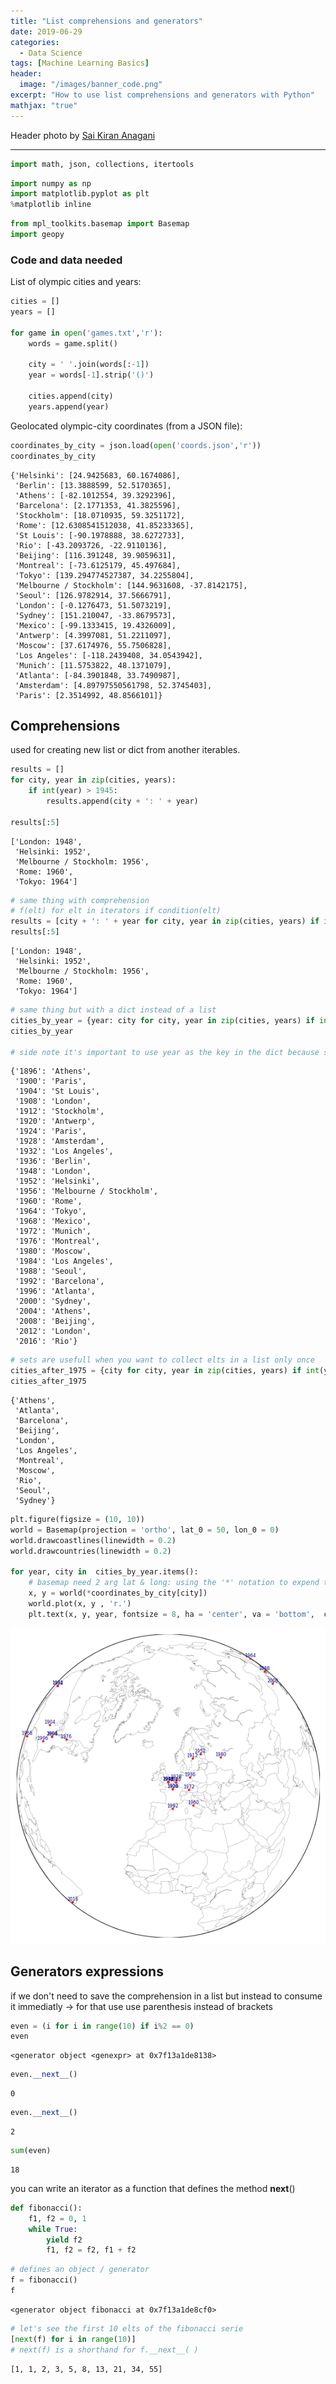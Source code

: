 ```yaml
---
title: "List comprehensions and generators"
date: 2019-06-29
categories:
  - Data Science
tags: [Machine Learning Basics]
header:
  image: "/images/banner_code.png"
excerpt: "How to use list comprehensions and generators with Python"
mathjax: "true"
---
```


Header photo by [Sai Kiran Anagani](https://unsplash.com/@_imkiran)

---




```python
import math, json, collections, itertools
```


```python
import numpy as np
import matplotlib.pyplot as plt
%matplotlib inline
```


```python
from mpl_toolkits.basemap import Basemap
import geopy
```

### Code and data needed

List of olympic cities and years:


```python
cities = []
years = []

for game in open('games.txt','r'):
    words = game.split()
    
    city = ' '.join(words[:-1])
    year = words[-1].strip('()')

    cities.append(city)
    years.append(year)
```

Geolocated olympic-city coordinates (from a JSON file):


```python
coordinates_by_city = json.load(open('coords.json','r'))
coordinates_by_city
```




    {'Helsinki': [24.9425683, 60.1674086],
     'Berlin': [13.3888599, 52.5170365],
     'Athens': [-82.1012554, 39.3292396],
     'Barcelona': [2.1771353, 41.3825596],
     'Stockholm': [18.0710935, 59.3251172],
     'Rome': [12.6308541512038, 41.85233365],
     'St Louis': [-90.1978888, 38.6272733],
     'Rio': [-43.2093726, -22.9110136],
     'Beijing': [116.391248, 39.9059631],
     'Montreal': [-73.6125179, 45.497684],
     'Tokyo': [139.294774527387, 34.2255804],
     'Melbourne / Stockholm': [144.9631608, -37.8142175],
     'Seoul': [126.9782914, 37.5666791],
     'London': [-0.1276473, 51.5073219],
     'Sydney': [151.210047, -33.8679573],
     'Mexico': [-99.1333415, 19.4326009],
     'Antwerp': [4.3997081, 51.2211097],
     'Moscow': [37.6174976, 55.7506828],
     'Los Angeles': [-118.2439408, 34.0543942],
     'Munich': [11.5753822, 48.1371079],
     'Atlanta': [-84.3901848, 33.7490987],
     'Amsterdam': [4.89797550561798, 52.3745403],
     'Paris': [2.3514992, 48.8566101]}



## Comprehensions
used for creating new list or dict from another iterables.


```python
results = []
for city, year in zip(cities, years):
    if int(year) > 1945:
        results.append(city + ': ' + year)
        
results[:5]
```




    ['London: 1948',
     'Helsinki: 1952',
     'Melbourne / Stockholm: 1956',
     'Rome: 1960',
     'Tokyo: 1964']




```python
# same thing with comprehension
# f(elt) for elt in iterators if condition(elt)
results = [city + ': ' + year for city, year in zip(cities, years) if int(year) > 1945]
results[:5]
```




    ['London: 1948',
     'Helsinki: 1952',
     'Melbourne / Stockholm: 1956',
     'Rome: 1960',
     'Tokyo: 1964']




```python
# same thing but with a dict instead of a list
cities_by_year = {year: city for city, year in zip(cities, years) if int(year) > 1805}
cities_by_year

# side note it's important to use year as the key in the dict because some cities have seen the olympic games multiples times  
```




    {'1896': 'Athens',
     '1900': 'Paris',
     '1904': 'St Louis',
     '1908': 'London',
     '1912': 'Stockholm',
     '1920': 'Antwerp',
     '1924': 'Paris',
     '1928': 'Amsterdam',
     '1932': 'Los Angeles',
     '1936': 'Berlin',
     '1948': 'London',
     '1952': 'Helsinki',
     '1956': 'Melbourne / Stockholm',
     '1960': 'Rome',
     '1964': 'Tokyo',
     '1968': 'Mexico',
     '1972': 'Munich',
     '1976': 'Montreal',
     '1980': 'Moscow',
     '1984': 'Los Angeles',
     '1988': 'Seoul',
     '1992': 'Barcelona',
     '1996': 'Atlanta',
     '2000': 'Sydney',
     '2004': 'Athens',
     '2008': 'Beijing',
     '2012': 'London',
     '2016': 'Rio'}




```python
# sets are usefull when you want to collect elts in a list only once
cities_after_1975 = {city for city, year in zip(cities, years) if int(year) > 1975}
cities_after_1975
```




    {'Athens',
     'Atlanta',
     'Barcelona',
     'Beijing',
     'London',
     'Los Angeles',
     'Montreal',
     'Moscow',
     'Rio',
     'Seoul',
     'Sydney'}




```python
plt.figure(figsize = (10, 10))
world = Basemap(projection = 'ortho', lat_0 = 50, lon_0 = 0)
world.drawcoastlines(linewidth = 0.2)
world.drawcountries(linewidth = 0.2)

for year, city in  cities_by_year.items():
    # basemap need 2 arg lat & long: using the '*' notation to expend the tuple in coordinates_by_city
    x, y = world(*coordinates_by_city[city])
    world.plot(x, y , 'r.')
    plt.text(x, y, year, fontsize = 8, ha = 'center', va = 'bottom',  color = 'navy')
```


![png](/images/2019-06-29-list-comprehension-generators/output_14_0.png)


## Generators expressions
if we don't need to save the comprehension in a list but instead to consume it immediatly -> for that use use parenthesis instead of brackets


```python
even = (i for i in range(10) if i%2 == 0)
even
```




    <generator object <genexpr> at 0x7f13a1de8138>




```python
even.__next__()
```




    0




```python
even.__next__()
```




    2




```python
sum(even)
```




    18



you can write an iterator as a function that defines the method __next__()


```python
def fibonacci():
    f1, f2 = 0, 1
    while True:
        yield f2
        f1, f2 = f2, f1 + f2
```


```python
# defines an object / generator
f = fibonacci()
f
```




    <generator object fibonacci at 0x7f13a1de8cf0>




```python
# let's see the first 10 elts of the fibonacci serie
[next(f) for i in range(10)]
# next(f) is a shorthand for f.__next__( )
```




    [1, 1, 2, 3, 5, 8, 13, 21, 34, 55]




```python

```
